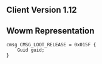 ## Client Version 1.12

## Wowm Representation
```rust,ignore
cmsg CMSG_LOOT_RELEASE = 0x015F {
    Guid guid;    
}

```
